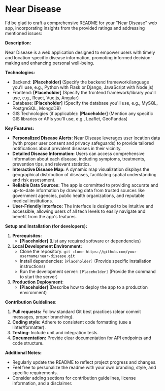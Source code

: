 # Near Disease

I'd be glad to craft a comprehensive README for your "Near Disease" web app, incorporating insights from the provided ratings and addressing mentioned issues:

**Description:**

Near Disease is a web application designed to empower users with timely and location-specific disease information, promoting informed decision-making and enhancing personal well-being.

**Technologies:**

* Backend: **[Placeholder]** (Specify the backend framework/language you'll use, e.g., Python with Flask or Django, JavaScript with Node.js)
* Frontend: **[Placeholder]** (Specify the frontend framework/library you'll use, e.g., React, Vue.js, Angular)
* Database: **[Placeholder]** (Specify the database you'll use, e.g., MySQL, PostgreSQL, MongoDB)
* GIS Technologies (if applicable): **[Placeholder]** (Mention any specific GIS libraries or APIs you'll use, e.g., Leaflet, GeoPandas)


**Key Features:**

* **Personalized Disease Alerts:** Near Disease leverages user location data (with proper user consent and privacy safeguards) to provide tailored notifications about prevalent diseases in their vicinity.
* **Detailed Disease Information:** Users can access comprehensive information about each disease, including symptoms, treatments, prevention tips, and relevant statistics.
* **Interactive Disease Map:** A dynamic map visualization displays the geographical distribution of diseases, facilitating spatial understanding and risk assessment.
* **Reliable Data Sources:** The app is committed to providing accurate and up-to-date information by drawing data from trusted sources like government agencies, public health organizations, and reputable medical institutions.
* **User-Friendly Interface:** The interface is designed to be intuitive and accessible, allowing users of all tech levels to easily navigate and benefit from the app's features.

**Setup and Installation (for developers):**

1. **Prerequisites:**
   - **[Placeholder]** (List any required software or dependencies)
2. **Local Development Environment:**
   - Clone the repository: `git clone https://github.com/your-username/near-disease.git`
   - Install dependencies: `[Placeholder]` (Provide specific installation instructions)
   - Run the development server: `[Placeholder]` (Provide the command to start the server)
3. **Production Deployment:**
   - **[Placeholder]** (Describe how to deploy the app to a production environment)

**Contribution Guidelines:**

1. **Pull requests:** Follow standard Git best practices (clear commit messages, proper branching).
2. **Coding style:** Adhere to consistent code formatting (use a linter/formatter).
3. **Testing:** Include unit and integration tests.
4. **Documentation:** Provide clear documentation for API endpoints and code structure.


**Additional Notes:**

* Regularly update the README to reflect project progress and changes.
* Feel free to personalize the readme with your own branding, style, and specific requirements.
* Consider adding sections for contribution guidelines, license information, and a disclaimer.


